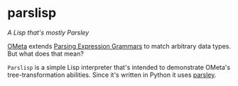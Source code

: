 # parslisp
_A Lisp that's mostly Parsley_

[OMeta](http://www.tinlizzie.org/ometa/) extends [Parsing Expression Grammars](http://en.wikipedia.org/wiki/Parsing_expression_grammar) to match arbitrary data types.  But what does that mean?

`Parslisp` is a simple Lisp interpreter that's intended to demonstrate OMeta's tree-transformation abilities.  Since it's written in Python it uses [parsley](https://github.com/python-parsley/parsley).
